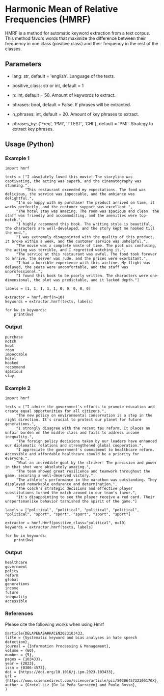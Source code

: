 # Harmonic Mean of Relative Frequencies (HMRF)

HMRF is a method for automatic keyword extraction from a text corpus. This method favors words that maximize the difference between their frequency in one class (positive class) and their frequency in the rest of the classes.

## Parameters

- lang: str, default = 'english'. Language of the texts.

- positive_class: str or int, default = 1

- n: int, default = 50. Amount of keywords to extract.

- phrases: bool, default = False. If phrases will be extracted.

- n_phrases: int, default = 20. Amount of key phrases to extract.

- phrases_by: {'Freq', 'PMI', 'TTEST', 'CHI'}, default = 'PMI'. Strategy to extract key phrases.

## Usage (Python)

### Example 1

```
import hmrf

texts = ["I absolutely loved this movie! The storyline was captivating, the acting was superb, and the cinematography was stunning.",
         "This restaurant exceeded my expectations. The food was delicious, the service was impeccable, and the ambiance was delightful.",
	 "I'm so happy with my purchase! The product arrived on time, it works perfectly, and the customer support was excellent.",
	 "The hotel stay was amazing. The room was spacious and clean, the staff was friendly and accommodating, and the amenities were top-notch.",
	 "I highly recommend this book. The writing style is beautiful, the characters are well-developed, and the story kept me hooked till the end.",
	 "I was extremely disappointed with the quality of this product. It broke within a week, and the customer service was unhelpful.",
	 "The movie was a complete waste of time. The plot was confusing, the acting was terrible, and I regretted watching it.",
	 "The service at this restaurant was awful. The food took forever to arrive, the server was rude, and the prices were exorbitant.",
	 "I had a horrible experience with this airline. My flight was delayed, the seats were uncomfortable, and the staff was unprofessional.",
	 "I found this book to be poorly written. The characters were one-dimensional, the plot was predictable, and it lacked depth."]

labels = [1, 1, 1, 1, 1, 0, 0, 0, 0, 0]

extractor = hmrf.Hmrf(n=10)
keywords = extractor.hmrf(texts, labels)
	
for kw in keywords:
    print(kw)

```

### Output

```
purchase
notch
kept
room
impeccable
hotel
hooked
recommend
spacious
stay
```


### Example 2

```
import hmrf

texts = ["I admire the government's efforts to promote education and create equal opportunities for all citizens.",
	 "The new policy on environmental conservation is a step in the right direction. It's crucial to protect our planet for future generations.",
	 "I strongly disagree with the recent tax reform. It places an unfair burden on the middle class and fails to address income inequality.",
	 "The foreign policy decisions taken by our leaders have enhanced our diplomatic relations and strengthened global cooperation.",
	 "I appreciate the government's commitment to healthcare reform. Accessible and affordable healthcare should be a priority for everyone.",
	 "What an incredible goal by the striker! The precision and power in that shot were absolutely amazing.",
	 "The team showed great resilience and teamwork throughout the game, securing a well-deserved victory.",
	 "The athlete's performance in the marathon was outstanding. They displayed remarkable endurance and determination.",
	 "The coach's strategic decisions and effective player substitutions turned the match around in our team's favor.",
	 "It's disappointing to see the player receive a red card. Their unsportsmanlike behavior tarnished the spirit of the game."]

labels = ["political", "political", "political", "political", "political", "sport", "sport", "sport", "sport", "sport"]

extractor = hmrf.Hmrf(positive_class="political", n=10)
keywords = extractor.hmrf(texts, labels)
	
for kw in keywords:
    print(kw)

```

### Output

```
healthcare
government
policy
reform
global
generations
income
future
inequality
accessible
```

### References

Please cite the following works when using Hmrf

```
@article{DELAPENASARRACEN2023103433,
title = {Systematic keyword and bias analyses in hate speech detection},
journal = {Information Processing & Management},
volume = {60},
number = {5},
pages = {103433},
year = {2023},
issn = {0306-4573},
doi = {https://doi.org/10.1016/j.ipm.2023.103433},
url = {https://www.sciencedirect.com/science/article/pii/S030645732300170X},
author = {Gretel Liz {De la Peña Sarracén} and Paolo Rosso},
}
```
